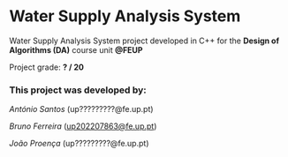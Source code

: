 # Water Supply Analysis System

Water Supply Analysis System project developed in C++ for the **Design of Algorithms (DA)** course unit **@FEUP**

Project grade: **? / 20**

### This project was developed by:

*António Santos* (up?????????@fe.up.pt)

*Bruno Ferreira* (up202207863@fe.up.pt)

*João Proença* (up?????????@fe.up.pt)
